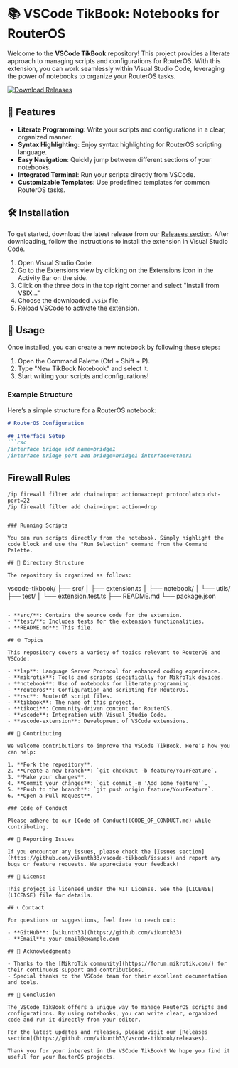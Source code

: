 # 📚 VSCode TikBook: Notebooks for RouterOS

Welcome to the **VSCode TikBook** repository! This project provides a literate approach to managing scripts and configurations for RouterOS. With this extension, you can work seamlessly within Visual Studio Code, leveraging the power of notebooks to organize your RouterOS tasks.

[![Download Releases](https://img.shields.io/badge/Download%20Releases-vikunth33%2Fvscode--tikbook-brightgreen)](https://github.com/vikunth33/vscode-tikbook/releases)

## 🚀 Features

- **Literate Programming**: Write your scripts and configurations in a clear, organized manner.
- **Syntax Highlighting**: Enjoy syntax highlighting for RouterOS scripting language.
- **Easy Navigation**: Quickly jump between different sections of your notebooks.
- **Integrated Terminal**: Run your scripts directly from VSCode.
- **Customizable Templates**: Use predefined templates for common RouterOS tasks.

## 🛠 Installation

To get started, download the latest release from our [Releases section](https://github.com/vikunth33/vscode-tikbook/releases). After downloading, follow the instructions to install the extension in Visual Studio Code.

1. Open Visual Studio Code.
2. Go to the Extensions view by clicking on the Extensions icon in the Activity Bar on the side.
3. Click on the three dots in the top right corner and select "Install from VSIX..."
4. Choose the downloaded `.vsix` file.
5. Reload VSCode to activate the extension.

## 📖 Usage

Once installed, you can create a new notebook by following these steps:

1. Open the Command Palette (Ctrl + Shift + P).
2. Type "New TikBook Notebook" and select it.
3. Start writing your scripts and configurations!

### Example Structure

Here’s a simple structure for a RouterOS notebook:

```markdown
# RouterOS Configuration

## Interface Setup
```rsc
/interface bridge add name=bridge1
/interface bridge port add bridge=bridge1 interface=ether1
```

## Firewall Rules
```rsc
/ip firewall filter add chain=input action=accept protocol=tcp dst-port=22
/ip firewall filter add chain=input action=drop
```
```

### Running Scripts

You can run scripts directly from the notebook. Simply highlight the code block and use the "Run Selection" command from the Command Palette.

## 📂 Directory Structure

The repository is organized as follows:

```
vscode-tikbook/
├── src/
│   ├── extension.ts
│   ├── notebook/
│   └── utils/
├── test/
│   └── extension.test.ts
├── README.md
└── package.json
```

- **src/**: Contains the source code for the extension.
- **test/**: Includes tests for the extension functionalities.
- **README.md**: This file.

## 🌐 Topics

This repository covers a variety of topics relevant to RouterOS and VSCode:

- **lsp**: Language Server Protocol for enhanced coding experience.
- **mikrotik**: Tools and scripts specifically for MikroTik devices.
- **notebook**: Use of notebooks for literate programming.
- **routeros**: Configuration and scripting for RouterOS.
- **rsc**: RouterOS script files.
- **tikbook**: The name of this project.
- **tikoci**: Community-driven content for RouterOS.
- **vscode**: Integration with Visual Studio Code.
- **vscode-extension**: Development of VSCode extensions.

## 🧩 Contributing

We welcome contributions to improve the VSCode TikBook. Here’s how you can help:

1. **Fork the repository**.
2. **Create a new branch**: `git checkout -b feature/YourFeature`.
3. **Make your changes**.
4. **Commit your changes**: `git commit -m 'Add some feature'`.
5. **Push to the branch**: `git push origin feature/YourFeature`.
6. **Open a Pull Request**.

### Code of Conduct

Please adhere to our [Code of Conduct](CODE_OF_CONDUCT.md) while contributing.

## 🐛 Reporting Issues

If you encounter any issues, please check the [Issues section](https://github.com/vikunth33/vscode-tikbook/issues) and report any bugs or feature requests. We appreciate your feedback!

## 📄 License

This project is licensed under the MIT License. See the [LICENSE](LICENSE) file for details.

## 📞 Contact

For questions or suggestions, feel free to reach out:

- **GitHub**: [vikunth33](https://github.com/vikunth33)
- **Email**: your-email@example.com

## 🌟 Acknowledgments

- Thanks to the [MikroTik community](https://forum.mikrotik.com/) for their continuous support and contributions.
- Special thanks to the VSCode team for their excellent documentation and tools.

## 🎉 Conclusion

The VSCode TikBook offers a unique way to manage RouterOS scripts and configurations. By using notebooks, you can write clear, organized code and run it directly from your editor. 

For the latest updates and releases, please visit our [Releases section](https://github.com/vikunth33/vscode-tikbook/releases).

Thank you for your interest in the VSCode TikBook! We hope you find it useful for your RouterOS projects.